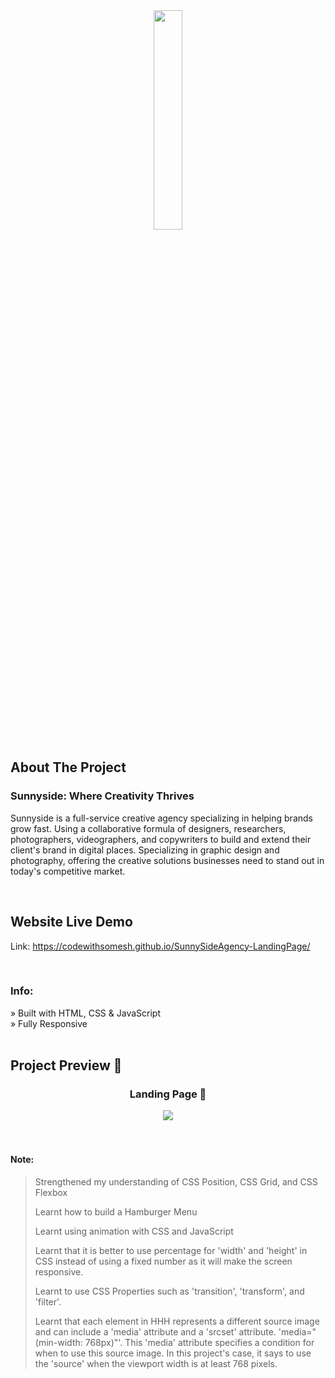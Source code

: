 <div align='center'><img style="width:30%" src='https://github.com/CodeWithSomesh/SunnySideAgency-LandingPage/assets/123357802/13e82aae-01d2-4b35-b168-c3a48a28313a' target='_blank' /></div>


<h2>About The Project</h2>
  <h3>Sunnyside: Where Creativity Thrives</h3>
  <p>Sunnyside is a full-service creative agency specializing in helping brands grow fast. Using a collaborative formula of designers, researchers, photographers, videographers, and copywriters to build and extend their client's brand in digital places. Specializing in graphic design and photography, offering the creative solutions businesses need to stand out in today's competitive market.</p>


<br>

## Website Live Demo
Link: https://codewithsomesh.github.io/SunnySideAgency-LandingPage/

<br>

<h3>Info:</h3>
» Built with HTML, CSS & JavaScript
<br>
» Fully Responsive

<br>
<br>

<h2>Project Preview 📸</h2>
<h3 align='center'>Landing Page 🏡</h3>
<div align='center'>
  <img src='https://github.com/CodeWithSomesh/SunnySideAgency-LandingPage/assets/123357802/ae671ee5-dfe1-424f-bdea-3cd2324b8dc8'/>
</div>

<br>
<br>

#### Note:
> Strengthened my understanding of CSS Position, CSS Grid, and CSS Flexbox
> 
> Learnt how to build a Hamburger Menu
> 
> Learnt using animation with CSS and JavaScript  
> 
> Learnt that it is better to use percentage for 'width' and 'height' in CSS instead of using a fixed number as it will make the screen responsive.
>
> Learnt to use CSS Properties such as 'transition', 'transform', and 'filter'.
>
> Learnt that each <source> element in HHH represents a different source image and can include a 'media' attribute and a 'srcset' attribute.
> 'media="(min-width: 768px)"'. This 'media' attribute specifies a condition for when to use this source image. In this project's case, it says to use the 'source' when the viewport width is at least 768 pixels. 




